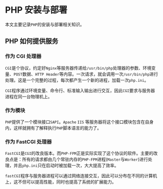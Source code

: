 # PHP 安装与部署

本文主要记录`PHP`的安装与部署相关知识。

## PHP 如何提供服务

### 作为 CGI 处理器

`CGI`是个协议，约定好`Nginx`等服务器传递给`/usr/bin/php`处理器的参数、环境变量、`POST`数据、`HTTP Header`等内容。一次请求，就会调用一次`/usr/bin/php`进行处理。这是一个完整的过程，每次都产生一个新的进程，加载一次`php.ini`。

`CGI`程序通过环境变量、命令行、标准输入输出进行交互，因此`CGI`要求与服务器进程在同一台物理机上。

### 作为模块

`PHP`提供了一个模块接口`SAPI`。`Apache` `IIS` 等服务器将这个接口模块包含在自身内，这样就拥有了解释执行`PHP`脚本语言的能力了。

### 作为 FastCGI 处理器

`FastCGI`是`CGI`的改良版本。而`PHP-FPM`正是实际实现了这个协议的软件。主要的改良点是：所有的请求都由几个常驻内存的`PHP-FPM`进程(`Master`与`Worker`)进行处理，并且`php.ini`只在启动时被加载一次，大大提高了效率。

`fastCGI`程序与服务器进程可以通过网络连接交互，因此可以分布在不同的计算机上，这不但可以提高性能，同时也提高了系统的扩展能力。

